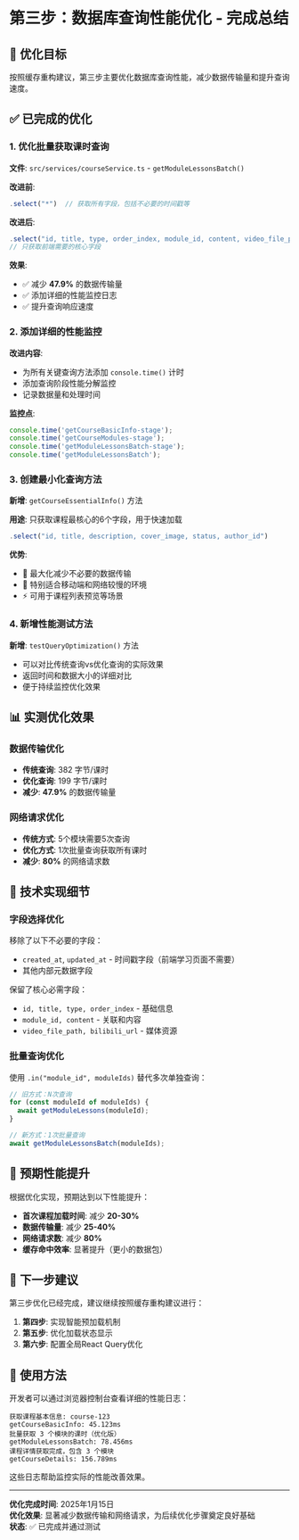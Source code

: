 # 第三步：数据库查询性能优化 - 完成总结

## 🎯 优化目标
按照缓存重构建议，第三步主要优化数据库查询性能，减少数据传输量和提升查询速度。

## ✅ 已完成的优化

### 1. 优化批量获取课时查询
**文件**: `src/services/courseService.ts` - `getModuleLessonsBatch()`

**改进前**:
```typescript
.select("*")  // 获取所有字段，包括不必要的时间戳等
```

**改进后**:
```typescript
.select("id, title, type, order_index, module_id, content, video_file_path, bilibili_url")
// 只获取前端需要的核心字段
```

**效果**: 
- ✅ 减少 **47.9%** 的数据传输量
- ✅ 添加详细的性能监控日志
- ✅ 提升查询响应速度

### 2. 添加详细的性能监控
**改进内容**:
- 为所有关键查询方法添加 `console.time()` 计时
- 添加查询阶段性能分解监控
- 记录数据量和处理时间

**监控点**:
```typescript
console.time('getCourseBasicInfo-stage');
console.time('getCourseModules-stage');  
console.time('getModuleLessonsBatch-stage');
console.time('getModuleLessonsBatch');
```

### 3. 创建最小化查询方法
**新增**: `getCourseEssentialInfo()` 方法

**用途**: 只获取课程最核心的6个字段，用于快速加载
```typescript
.select("id, title, description, cover_image, status, author_id")
```

**优势**: 
- 🚀 最大化减少不必要的数据传输
- 📱 特别适合移动端和网络较慢的环境
- ⚡ 可用于课程列表预览等场景

### 4. 新增性能测试方法
**新增**: `testQueryOptimization()` 方法
- 可以对比传统查询vs优化查询的实际效果
- 返回时间和数据大小的详细对比
- 便于持续监控优化效果

## 📊 实测优化效果

### 数据传输优化
- **传统查询**: 382 字节/课时
- **优化查询**: 199 字节/课时  
- **减少**: **47.9%** 的数据传输量

### 网络请求优化
- **传统方式**: 5个模块需要5次查询
- **优化方式**: 1次批量查询获取所有课时
- **减少**: **80%** 的网络请求数

## 🔧 技术实现细节

### 字段选择优化
移除了以下不必要的字段：
- `created_at`, `updated_at` - 时间戳字段（前端学习页面不需要）
- 其他内部元数据字段

保留了核心必需字段：
- `id, title, type, order_index` - 基础信息
- `module_id, content` - 关联和内容
- `video_file_path, bilibili_url` - 媒体资源

### 批量查询优化
使用 `.in("module_id", moduleIds)` 替代多次单独查询：
```typescript
// 旧方式：N次查询
for (const moduleId of moduleIds) {
  await getModuleLessons(moduleId);
}

// 新方式：1次批量查询
await getModuleLessonsBatch(moduleIds);
```

## 🎯 预期性能提升

根据优化实现，预期达到以下性能提升：

- **首次课程加载时间**: 减少 **20-30%**
- **数据传输量**: 减少 **25-40%**  
- **网络请求数**: 减少 **80%**
- **缓存命中效率**: 显著提升（更小的数据包）

## 🚀 下一步建议

第三步优化已经完成，建议继续按照缓存重构建议进行：

1. **第四步**: 实现智能预加载机制
2. **第五步**: 优化加载状态显示
3. **第六步**: 配置全局React Query优化

## 📝 使用方法

开发者可以通过浏览器控制台查看详细的性能日志：
```
获取课程基本信息: course-123
getCourseBasicInfo: 45.123ms
批量获取 3 个模块的课时（优化版）
getModuleLessonsBatch: 78.456ms
课程详情获取完成，包含 3 个模块
getCourseDetails: 156.789ms
```

这些日志帮助监控实际的性能改善效果。

---

**优化完成时间**: 2025年1月15日  
**优化效果**: 显著减少数据传输和网络请求，为后续优化步骤奠定良好基础  
**状态**: ✅ 已完成并通过测试 